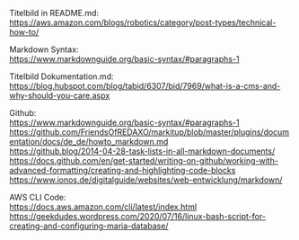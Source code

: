 Titelbild in README.md:   
https://aws.amazon.com/blogs/robotics/category/post-types/technical-how-to/ 

Markdown Syntax:   
https://www.markdownguide.org/basic-syntax/#paragraphs-1   

Titelbild Dokumentation.md:  
https://blog.hubspot.com/blog/tabid/6307/bid/7969/what-is-a-cms-and-why-should-you-care.aspx

Github:  
https://www.markdownguide.org/basic-syntax/#paragraphs-1  
https://github.com/FriendsOfREDAXO/markitup/blob/master/plugins/documentation/docs/de_de/howto_markdown.md  
https://github.blog/2014-04-28-task-lists-in-all-markdown-documents/  
https://docs.github.com/en/get-started/writing-on-github/working-with-advanced-formatting/creating-and-highlighting-code-blocks  
https://www.ionos.de/digitalguide/websites/web-entwicklung/markdown/  

AWS CLI Code:  
https://docs.aws.amazon.com/cli/latest/index.html  
https://geekdudes.wordpress.com/2020/07/16/linux-bash-script-for-creating-and-configuring-maria-database/
